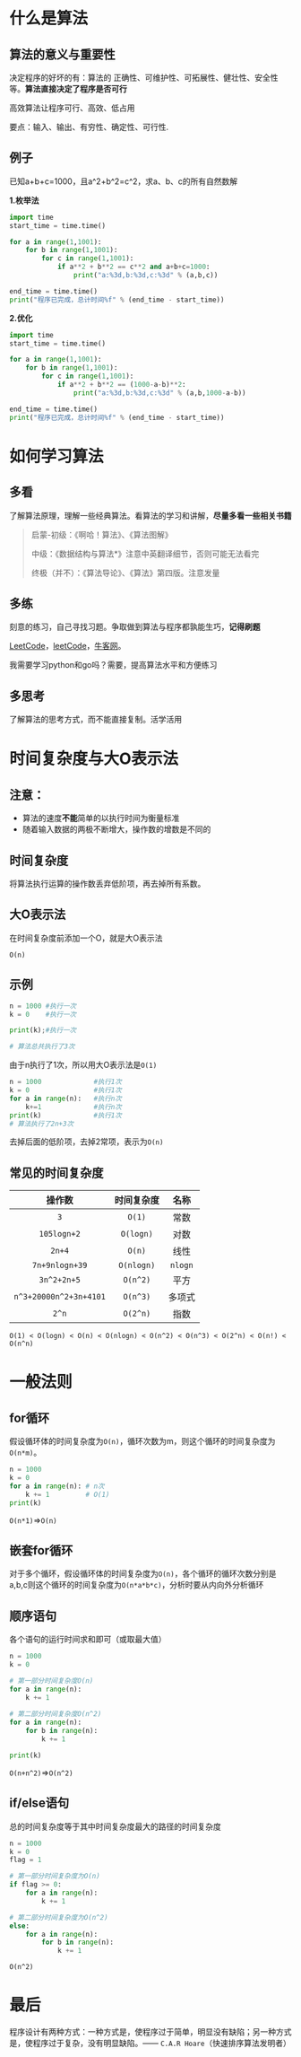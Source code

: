 # 什么是算法

## 算法的意义与重要性

决定程序的好坏的有：算法的 正确性、可维护性、可拓展性、健壮性、安全性等。**算法直接决定了程序是否可行**

高效算法让程序可行、高效、低占用

要点：输入、输出、有穷性、确定性、可行性.

## 例子

已知a+b+c=1000，且a^2+b^2=c^2，求a、b、c的所有自然数解

**1.枚举法**

```python
import time
start_time = time.time()

for a in range(1,1001):
    for b in range(1,1001):
        for c in range(1,1001):
            if a**2 + b**2 == c**2 and a+b+c=1000:
                print("a:%3d,b:%3d,c:%3d" % (a,b,c))

end_time = time.time()
print("程序已完成，总计时间%f" % (end_time - start_time))
```

**2.优化**

```python
import time
start_time = time.time()

for a in range(1,1001):
    for b in range(1,1001):
        for c in range(1,1001):
            if a**2 + b**2 == (1000-a-b)**2:
                print("a:%3d,b:%3d,c:%3d" % (a,b,1000-a-b))

end_time = time.time()
print("程序已完成，总计时间%f" % (end_time - start_time))
```

# 如何学习算法

## 多看

了解算法原理，理解一些经典算法。看算法的学习和讲解，**尽量多看一些相关书籍**

> 启蒙-初级：《啊哈！算法》、《算法图解》
>
> 中级：《数据结构与算法*》注意中英翻译细节，否则可能无法看完
>
> 终极（并不）：《算法导论》、《算法》第四版。注意发量

## 多练

刻意的练习，自己寻找习题。争取做到算法与程序都孰能生巧，**记得刷题**

[LeetCode](leetcode.com)，[leetCode](leetcode-cn.com)，[牛客网](www.nowcoder.com)。

我需要学习python和go吗？需要，提高算法水平和方便练习

## 多思考

了解算法的思考方式，而不能直接复制。活学活用

# 时间复杂度与大O表示法

## 注意：

* 算法的速度**不能**简单的以执行时间为衡量标准
* 随着输入数据的两极不断增大，操作数的增数是不同的

## 时间复杂度

将算法执行运算的操作数丢弃低阶项，再去掉所有系数。

## 大O表示法

在时间复杂度前添加一个O，就是大O表示法

```text
O(n)
```

## 示例

```python
n = 1000 #执行一次
k = 0    #执行一次

print(k);#执行一次

# 算法总共执行了3次
```

由于n执行了1次，所以用大O表示法是`O(1)`

```python
n = 1000             #执行1次
k = 0                #执行1次
for a in range(n):   #执行n次
    k+=1             #执行n次
print(k)             #执行1次
# 算法执行了2n+3次
```

去掉后面的低阶项，去掉2常项，表示为`O(n)`

## 常见的时间复杂度

|         操作数         | 时间复杂度 |  名称   |
| :--------------------: | :--------: | :-----: |
|          `3`           |   `O(1)`   |  常数   |
|      `105logn+2`       | `O(logn)`  |  对数   |
|         `2n+4`         |   `O(n)`   |  线性   |
|     `7n+9nlogn+39`     | `O(nlogn)` | `nlogn` |
|      `3n^2+2n+5`       |  `O(n^2)`  |  平方   |
| `n^3+20000n^2+3n+4101` |  `O(n^3)`  | 多项式  |
|         `2^n`          |  `O(2^n)`  |  指数   |

`O(1) < O(logn) < O(n) < O(nlogn) < O(n^2) < O(n^3) < O(2^n) < O(n!) < O(n^n)`

# 一般法则

## for循环

假设循环体的时间复杂度为`O(n)`，循环次数为m，则这个循环的时间复杂度为`O(n*m)`。

```python
n = 1000
k = 0
for a in range(n): # n次
    k += 1		   # O(1)
print(k)
```

`O(n*1)`=>`O(n)`

## 嵌套for循环

对于多个循环，假设循环体的时间复杂度为`O(n)`，各个循环的循环次数分别是a,b,c则这个循环的时间复杂度为`O(n*a*b*c)`，分析时要从内向外分析循环

## 顺序语句

各个语句的运行时间求和即可（或取最大值）

```python
n = 1000
k = 0

# 第一部分时间复杂度O(n)
for a in range(n):
    k += 1
    
# 第二部分时间复杂度O(n^2)
for a in range(n):
    for b in range(n):
        k += 1

print(k)
```

`O(n+n^2)`=>`O(n^2)`

## if/else语句

总的时间复杂度等于其中时间复杂度最大的路径的时间复杂度

```python
n = 1000
k = 0
flag = 1

# 第一部分时间复杂度为O(n)
if flag >= 0:
    for a in range(n):
        k += 1

# 第二部分时间复杂度为O(n^2)
else:
    for a in range(n):
        for b in range(n):
            k += 1
```

`O(n^2)`

# 最后

程序设计有两种方式：一种方式是，使程序过于简单，明显没有缺陷；另一种方式是，使程序过于复杂，没有明显缺陷。——	`C.A.R Hoare`（快速排序算法发明者）
